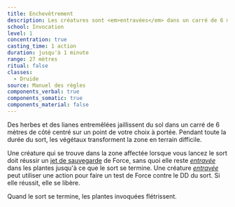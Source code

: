 ```yaml
---
title: Enchevêtrement
description: Les créatures sont <em>entravées</em> dans un carré de 6 mètres.
school: Invocation
level: 1
concentration: true
casting_time: 1 action
duration: jusqu'à 1 minute
range: 27 mètres
ritual: false
classes:
  - Druide
source: Manuel des règles
components_verbal: true
components_somatic: true
components_material: false
---
```

Des herbes et des lianes entremêlées jaillissent du sol dans un carré de 6 mètres de côté centré sur un point de votre choix à portée. Pendant toute la durée du sort, les végétaux transforment la zone en terrain difficile.

Une créature qui se trouve dans la zone affectée lorsque vous lancez le sort doit réussir un [jet de sauvegarde](/utiliser-les-caracteristiques/#jets-de-sauvegarde) de Force, sans quoi elle reste [_entravée_](/gerer-la-sante-du-personnage/#entrave) dans les plantes jusqu'à ce que le sort se termine. Une créature [_entravée_](/gerer-la-sante-du-personnage/#entrave) peut utiliser une action pour faire un test de Force contre le DD du sort. Si elle réussit, elle se libère.

Quand le sort se termine, les plantes invoquées flétrissent.
